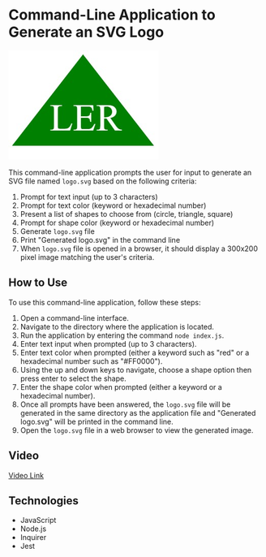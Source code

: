 # Command-Line Application to Generate an SVG Logo
![logo-screenshot](./images/logo-screenshot.jpg)

This command-line application prompts the user for input to generate an SVG file named `logo.svg` based on the following criteria:

1. Prompt for text input (up to 3 characters)
2. Prompt for text color (keyword or hexadecimal number)
3. Present a list of shapes to choose from (circle, triangle, square)
4. Prompt for shape color (keyword or hexadecimal number)
5. Generate `logo.svg` file
6. Print "Generated logo.svg" in the command line
7. When `logo.svg` file is opened in a browser, it should display a 300x200 pixel image matching the user's criteria.

## How to Use

To use this command-line application, follow these steps:

1. Open a command-line interface.
2. Navigate to the directory where the application is located.
3. Run the application by entering the command `node index.js`.
4. Enter text input when prompted (up to 3 characters).
5. Enter text color when prompted (either a keyword such as "red" or a hexadecimal number such as "#FF0000").
6. Using the up and down keys to navigate, choose a shape option then press enter to select the  shape.
7. Enter the shape color when prompted (either a keyword or a hexadecimal number).
8. Once all prompts have been answered, the `logo.svg` file will be generated in the same directory as the application file and "Generated logo.svg" will be printed in the command line.
9. Open the `logo.svg` file in a web browser to view the generated image.

## Video
[Video Link](https://drive.google.com/file/d/1kjPQA-tOhep2_KyK5ggHUUQLYmmp2RzX/view)

## Technologies
- JavaScript
- Node.js
- Inquirer
- Jest
